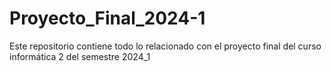 # Proyecto_Final_2024-1
Este repositorio contiene todo lo relacionado con el proyecto final del curso informática 2 del semestre 2024_1
